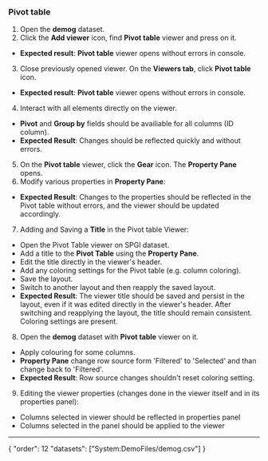 ### Pivot table

1. Open the **demog** dataset.
2. Click the **Add viewer** icon, find **Pivot table** viewer and press on it. 
* **Expected result**: **Pivot table** viewer opens without errors in console. 
3. Close previously opened viewer. On the **Viewers tab**, click **Pivot table** icon. 
* **Expected result**: **Pivot table** viewer opens without errors in console. 
4. Interact with all elements directly on the viewer.
* **Pivot** and **Group by** fields should be availiable for all columns (ID column).
* **Expected Result**: Changes should be reflected quickly and without errors. 
5. On the **Pivot table** viewer, click the **Gear** icon. The **Property Pane** opens.
6. Modify various properties in **Property Pane**:
* **Expected Result**: Changes to the properties should be reflected in the Pivot table without errors, and the viewer should be updated accordingly.
7. Adding and Saving a **Title** in the Pivot table Viewer:
* Open the Pivot Table viewer on SPGI dataset.
* Add a title to the **Pivot Table** using the **Property Pane**.
* Edit the title directly in the viewer's header.
* Add any coloring settings for the Pivot table (e.g. column coloring).
* Save the layout.
* Switch to another layout and then reapply the saved layout.
* **Expected Result**: The viewer title should be saved and persist in the layout, even if it was edited directly in the viewer's header. After switching and reapplying the layout, the title should remain consistent. Coloring settings are present.
8. Open the **demog** dataset with **Pivot table** viewer on it. 
* Apply colouring for some columns.
* **Property Pane** change row source form 'Filtered' to 'Selected' and than change back to 'Filtered'.
* **Expected Result**: Row source changes shouldn't reset coloring setting. 
9. Editing the viewer properties (changes done in the viewer itself and in its properties panel):
* Columns selected in viewer should be reflected in properties panel
* Columns selected in the panel should be applied to the viewer

---
{
  "order": 12
  "datasets": ["System:DemoFiles/demog.csv"]
}